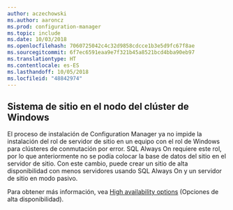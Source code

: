 ```yaml
---
author: aczechowski
ms.author: aaroncz
ms.prod: configuration-manager
ms.topic: include
ms.date: 10/03/2018
ms.openlocfilehash: 7060725042c4c32d9858cdcce1b3e5d9fc67f8ae
ms.sourcegitcommit: 6f7ec6591eaa9e7f321b45a8521bcd4bba90eb97
ms.translationtype: HT
ms.contentlocale: es-ES
ms.lasthandoff: 10/05/2018
ms.locfileid: "48842974"
---
```

## <a name="bkmk_cluster"></a> Sistema de sitio en el nodo del clúster de Windows
<!--1359132-->

El proceso de instalación de Configuration Manager ya no impide la instalación del rol de servidor de sitio en un equipo con el rol de Windows para clústeres de conmutación por error. SQL Always On requiere este rol, por lo que anteriormente no se podía colocar la base de datos del sitio en el servidor de sitio. Con este cambio, puede crear un sitio de alta disponibilidad con menos servidores usando SQL Always On y un servidor de sitio en modo pasivo. 

Para obtener más información, vea [High availability options](/sccm/core/servers/deploy/configure/high-availability-options) (Opciones de alta disponibilidad).



